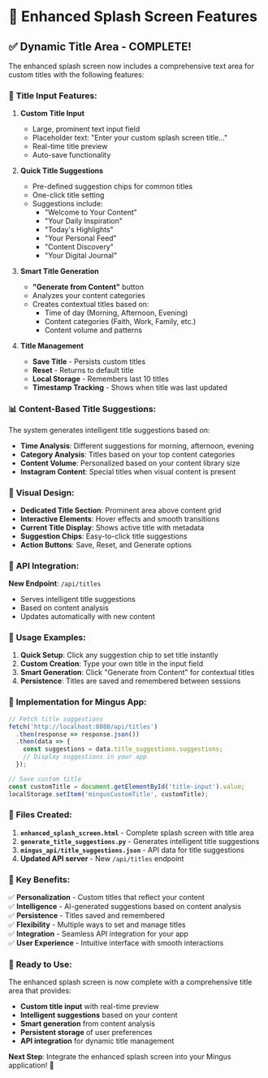# 🎨 Enhanced Splash Screen Features

## ✅ **Dynamic Title Area - COMPLETE!**

The enhanced splash screen now includes a comprehensive text area for custom titles with the following features:

### 🎯 **Title Input Features:**

1. **Custom Title Input**
   - Large, prominent text input field
   - Placeholder text: "Enter your custom splash screen title..."
   - Real-time title preview
   - Auto-save functionality

2. **Quick Title Suggestions**
   - Pre-defined suggestion chips for common titles
   - One-click title setting
   - Suggestions include:
     - "Welcome to Your Content"
     - "Your Daily Inspiration" 
     - "Today's Highlights"
     - "Your Personal Feed"
     - "Content Discovery"
     - "Your Digital Journal"

3. **Smart Title Generation**
   - **"Generate from Content"** button
   - Analyzes your content categories
   - Creates contextual titles based on:
     - Time of day (Morning, Afternoon, Evening)
     - Content categories (Faith, Work, Family, etc.)
     - Content volume and patterns

4. **Title Management**
   - **Save Title** - Persists custom titles
   - **Reset** - Returns to default title
   - **Local Storage** - Remembers last 10 titles
   - **Timestamp Tracking** - Shows when title was last updated

### 📊 **Content-Based Title Suggestions:**

The system generates intelligent title suggestions based on:

- **Time Analysis**: Different suggestions for morning, afternoon, evening
- **Category Analysis**: Titles based on your top content categories
- **Content Volume**: Personalized based on your content library size
- **Instagram Content**: Special titles when visual content is present

### 🎨 **Visual Design:**

- **Dedicated Title Section**: Prominent area above content grid
- **Interactive Elements**: Hover effects and smooth transitions
- **Current Title Display**: Shows active title with metadata
- **Suggestion Chips**: Easy-to-click title suggestions
- **Action Buttons**: Save, Reset, and Generate options

### 🔗 **API Integration:**

**New Endpoint**: `/api/titles`
- Serves intelligent title suggestions
- Based on content analysis
- Updates automatically with new content

### 📱 **Usage Examples:**

1. **Quick Setup**: Click any suggestion chip to set title instantly
2. **Custom Creation**: Type your own title in the input field
3. **Smart Generation**: Click "Generate from Content" for contextual titles
4. **Persistence**: Titles are saved and remembered between sessions

### 🚀 **Implementation for Mingus App:**

```javascript
// Fetch title suggestions
fetch('http://localhost:8080/api/titles')
  .then(response => response.json())
  .then(data => {
    const suggestions = data.title_suggestions.suggestions;
    // Display suggestions in your app
  });

// Save custom title
const customTitle = document.getElementById('title-input').value;
localStorage.setItem('mingusCustomTitle', customTitle);
```

### 📁 **Files Created:**

1. **`enhanced_splash_screen.html`** - Complete splash screen with title area
2. **`generate_title_suggestions.py`** - Generates intelligent title suggestions
3. **`mingus_api/title_suggestions.json`** - API data for title suggestions
4. **Updated API server** - New `/api/titles` endpoint

### 🎯 **Key Benefits:**

✅ **Personalization** - Custom titles that reflect your content  
✅ **Intelligence** - AI-generated suggestions based on content analysis  
✅ **Persistence** - Titles saved and remembered  
✅ **Flexibility** - Multiple ways to set and manage titles  
✅ **Integration** - Seamless API integration for your app  
✅ **User Experience** - Intuitive interface with smooth interactions  

### 🚀 **Ready to Use:**

The enhanced splash screen is now complete with a comprehensive title area that provides:

- **Custom title input** with real-time preview
- **Intelligent suggestions** based on your content
- **Smart generation** from content analysis
- **Persistent storage** of user preferences
- **API integration** for dynamic title management

**Next Step**: Integrate the enhanced splash screen into your Mingus application! 🎯
